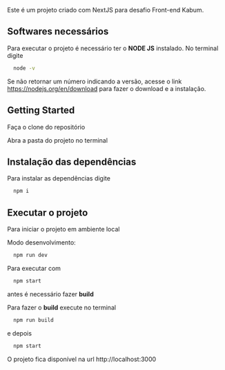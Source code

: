 Este é um projeto criado com NextJS para desafio Front-end Kabum.

## Softwares necessários

Para executar o projeto é necessário ter o **NODE JS** instalado.
No terminal digite

```bash
  node -v
```

Se não retornar um número indicando a versão, acesse o link https://nodejs.org/en/download para fazer o download e a instalação.

## Getting Started

Faça o clone do repositório

Abra a pasta do projeto no terminal

## Instalação das dependências

Para instalar as dependências digite

```bash
  npm i
```

## Executar o projeto

Para iniciar o projeto em ambiente local

Modo desenvolvimento:

```bash
  npm run dev
```

Para executar com

```bash
  npm start
```

antes é necessário fazer **build**

Para fazer o **build** execute no terminal

```bash
  npm run build
```

e depois

```bash
  npm start
```

O projeto fica disponível na url http://localhost:3000
